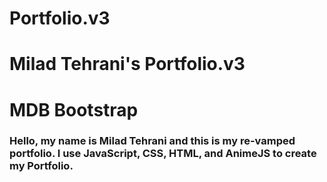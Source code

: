 # Portfolio.v3
# Milad Tehrani's Portfolio.v3
# MDB Bootstrap
### Hello, my name is Milad Tehrani and this is my re-vamped portfolio. I use JavaScript, CSS, HTML, and AnimeJS to create my Portfolio.

